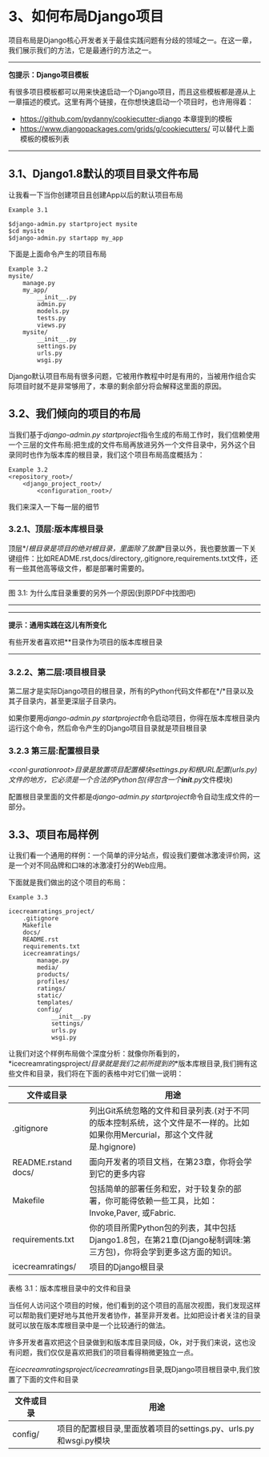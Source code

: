 # 3、如何布局Django项目

项目布局是Django核心开发者关于最佳实践问题有分歧的领域之一。在这一章，我们展示我们的方法，它是最通行的方法之一。

-----------------------
**包提示：Django项目模板**

有很多项目模板都可以用来快速启动一个Django项目，而且这些模板都是遵从上一章描述的模式。这里有两个链接，在你想快速启动一个项目时，也许用得着：

- https://github.com/pydanny/cookiecutter-django 本章提到的模板
- https://www.djangopackages.com/grids/g/cookiecutters/ 可以替代上面模板的模板列表

-----------------------

## 3.1、Django1.8默认的项目目录文件布局

让我看一下当你创建项目且创建App以后的默认项目布局

```
Example 3.1

$django-admin.py startproject mysite
$cd mysite
$django-admin.py startapp my_app
```

下面是上面命令产生的项目布局

```
Example 3.2
mysite/
    manage.py
    my_app/
        __init__.py
        admin.py
        models.py
        tests.py
        views.py
    mysite/
        __init__.py
        settings.py
        urls.py
        wsgi.py
```        

Django默认项目布局有很多问题，它被用作教程中时是有用的，当被用作组合实际项目时就不是非常够用了，本章的剩余部分将会解释这里面的原因。

## 3.2、我们倾向的项目的布局

当我们基于*django-admin.py startproject*指令生成的布局工作时，我们信赖使用一个三层的文件布局:把生成的文件布局再放进另外一个文件目录中，另外这个目录同时也作为版本库的根目录，我们这个项目布局高度概括为：
```
Example 3.2
<repository_root>/
    <django_project_root>/
        <configuration_root>/
```
我们来深入一下每一层的细节

### 3.2.1、顶层:版本库根目录

顶层*<repositoryroot>/*根目录是项目的绝对根目录，里面除了放置*<djangoprojectroot>*目录以外，我也要放置一下关键组件：比如README.rst,docs/directory,.gitignore,requirements.txt文件，还有一些其他高等级文件，都是部署时需要的。

-----------------------

图 3.1: 为什么库目录重要的另外一个原因(到原PDF中找图吧)

-----------------------

-----------------------
**提示：通用实践在这儿有所变化**

有些开发者喜欢把*<djangoprojectroot>*目录作为项目的版本库根目录

-----------------------

### 3.2.2、第二层:项目根目录

第二层才是实际Django项目的根目录，所有的Python代码文件都在*<djangoprojectroot>/*目录以及其子目录内，甚至更深层子目录内。

如果你要用*django-admin.py startproject*命令启动项目，你得在版本库根目录内运行这个命令，然后命令产生的Django项目目录就是项目根目录

### 3.2.3 第三层:配置根目录

*<conl·gurationroot>*目录是放置项目配置模块settings.py和根URL配置(urls.py)文件的地方，它必须是一个合法的Python包(得包含一个*__init__.py*文件模块)

配置根目录里面的文件都是*django-admin.py startproject*命令自动生成文件的一部分。

## 3.3、项目布局样例

让我们看一个通用的样例：一个简单的评分站点，假设我们要做冰激凌评价网，这是一个对不同品牌和口味的冰激凌打分的Web应用。

下面就是我们做出的这个项目的布局：

```
Example 3.3

icecreamratings_project/
    .gitignore
    Makefile
    docs/
    README.rst
    requirements.txt
    icecreamratings/
        manage.py
        media/
        products/
        profiles/
        ratings/
        static/
        templates/
        config/
            __init__.py
            settings/
            urls.py
            wsgi.py
```
让我们对这个样例布局做个深度分析：就像你所看到的，*icecreamratingsproject/*目录就是我们之前所提到的*<repositoryroot>*版本库根目录,我们拥有这些文件和目录，我们将在下面的表格中对它们做一说明：

文件或目录      | 用途   
----------------|--------------
.gitignore      |列出Git系统忽略的文件和目录列表.(对于不同的版本控制系统，这个文件是不一样的。比如如果你用Mercurial，那这个文件就是.hgignore)
README.rstand docs/ |面向开发者的项目文档，在第23章，你将会学到它的更多内容
Makefile | 包括简单的部署任务和宏，对于较复杂的部署，你可能得依赖一些工具，比如：Invoke,Paver, 或Fabric.
requirements.txt | 你的项目所需Python包的列表，其中包括Django1.8包，在第21章(Django秘制调味:第三方包)，你将会学到更多这方面的知识。
icecreamratings/ | 项目的Django根目录

表格 3.1：版本库根目录中的文件和目录

当任何人访问这个项目的时候，他们看到的这个项目的高层次视图，我们发现这样可以帮助我们更好地与其他开发者协作，甚至非开发者。比如把设计者关注的目录就可以放在版本库根目录中是一个比较通行的做法。

许多开发者喜欢把这个目录做到和版本库目录同级，Ok，对于我们来说，这也没有问题，我们仅仅是喜欢把我们的项目看得稍微更独立一点。

在*icecreamratingsproject/icecreamratings*目录,既Django项目根目录中,我们放置了下面的文件和目录

文件或目录      | 用途   
----------------|--------------
config/   |项目的配置根目录,里面放着项目的settings.py、urls.py和wsgi.py模块
